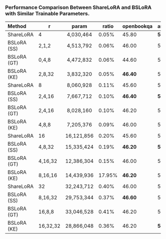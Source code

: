 ### Performance Comparison Between ShareLoRA and BSLoRA with Similar Trainable Parameters.

| Method      | r        |   param    | ratio  | openbookqa | arc_challenge | hellaswag | arc_easy  | piqa      | winogrande | boolq     | siqa      | avg       |
|:------------|----------|:----------:|--------|------------|---------------|-----------|-----------|-----------|------------|-----------|-----------|-----------|
| ShareLoRA   | 4        | 4,030,464  | 0.05%  | 45.80      | **57.76**     | 79.85     | 82.79     | 81.88     | 73.56      | 82.48     | 48.57     | 69.09     |
| BSLoRA (SS) | 2,1,2    | 4,513,792  | 0.06%  | 46.00      | 56.48         | 79.91     | 83.00     | 81.94     | 73.64      | 82.32     | 48.21     | 68.94     |
| BSLoRA (GT) | 0,4,8    | 4,472,832  | 0.06%  | 44.60      | 54.95         | 79.45     | 80.51     | 81.45     | **74.19**  | 80.98     | 46.01     | 67.77     |
| BSLoRA (KE) | 2,8,32   | 3,832,320  | 0.05%  | **46.40**  | 56.57         | **80.04** | **83.08** | **82.15** | 73.64      | **82.60** | **48.98** | **69.18** |
| ShareLoRA   | 8        | 8,060,928  | 0.11%  | 45.60      | 56.57         | 79.89     | 82.79     | 81.99     | **73.80**  | 82.69     | 48.46     | 68.97     |
| BSLoRA (SS) | 2,4,16   | 7,667,712  | 0.10%  | **46.40**  | **57.17**     | 79.96     | **82.95** | 81.94     | 74.74      | **83.09** | **49.03** | **69.41** |
| BSLoRA (GT) | 2,4,16   | 8,028,160  | 0.10%  | 46.20      | 56.83         | 79.89     | 82.87     | 81.94     | 74.27      | 82.97     | 48.36     | 69.17     |
| BSLoRA (KE) | 4,8,8    | 7,205,376  | 0.09%  | 46.00      | 56.83         | **80.03** | 82.87     | **81.99** | 73.48      | 83.00     | 48.46     | 69.08     |
| ShareLoRA   | 16       | 16,121,856 | 0.20%  | 45.60      | 56.57         | 79.84     | 82.87     | 81.94     | **74.27**  | 83.12     | 48.52     | 69.09     |
| BSLoRA (SS) | 4,8,32   | 15,335,424 | 0.19%  | **46.20**  | **57.59**     | 79.98     | **83.16** | **82.21** | 73.95      | 82.48     | 48.06     | 69.20     |
| BSLoRA (GT) | 4,16,32  | 12,386,304 | 0.15%  | 46.00      | 55.97         | 79.96     | 82.74     | 82.05     | 73.88      | 82.60     | 48.57     | 68.97     |
| BSLoRA (KE) | 8,16,16  | 14,439,936 | 17.95% | **46.20**  | 56.83         | **80.01** | 82.91     | 82.10     | 74.11      | **83.18** | **48.67** | **69.25** |
| ShareLoRA   | 32       | 32,243,712 | 0.40%  | 46.00      | 57.34         | 79.86     | 82.70     | **81.88** | 73.64      | 82.57     | 48.46     | 69.06     |
| BSLoRA (SS) | 8,16,32  | 29,753,344 | 0.37%  | **46.60**  | 57.34         | **80.13** | 83.21     | 81.77     | 73.72      | 83.03     | 48.26     | **69.26** |
| BSLoRA (GT) | 16,8,8   | 33,046,528 | 0.41%  | 46.20      | 56.57         | 80.00     | 82.49     | 81.72     | **74.11**  | **83.09** | **48.57** | 69.09     |
| BSLoRA (KE) | 16,32,32 | 28,866,048 | 0.36%  | 46.20      | **57.42**     | 80.07     | **83.38** | 81.61     | **74.11**  | 82.84     | 48.36     | 69.25     |
